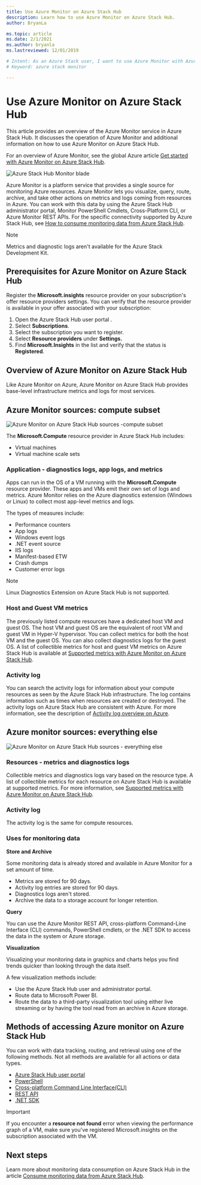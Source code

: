 ```yaml
---
title: Use Azure Monitor on Azure Stack Hub 
description: Learn how to use Azure Monitor on Azure Stack Hub.
author: BryanLa

ms.topic: article
ms.date: 2/1/2021
ms.author: bryanla
ms.lastreviewed: 12/01/2019

# Intent: As an Azure Stack user, I want to use Azure Monitor with Azure Stack so I can monitor Azure resources.
# Keyword: azure stack monitor

---
```



# Use Azure Monitor on Azure Stack Hub

This article provides an overview of the Azure Monitor service in Azure Stack Hub. It discusses the operation of Azure Monitor and additional information on how to use Azure Monitor on Azure Stack Hub.

For an overview of Azure Monitor, see the global Azure article [Get started with Azure Monitor on Azure Stack Hub](/azure/monitoring-and-diagnostics/monitoring-get-started).

![Azure Stack Hub Monitor blade](./media/azure-stack-metrics-azure-data/azs-monitor.png)

Azure Monitor is a platform service that provides a single source for monitoring Azure resources. Azure Monitor lets you visualize, query, route, archive, and take other actions on metrics and logs coming from resources in Azure. You can work with this data by using the Azure Stack Hub administrator portal, Monitor PowerShell Cmdlets, Cross-Platform CLI, or Azure Monitor REST APIs. For the specific connectivity supported by Azure Stack Hub, see [How to consume monitoring data from Azure Stack Hub](azure-stack-metrics-monitor.md).

> [!NOTE]
> Metrics and diagnostic logs aren't available for the Azure Stack Development Kit.

## Prerequisites for Azure Monitor on Azure Stack Hub

Register the **Microsoft.insights** resource provider on your subscription's offer resource providers settings. You can verify that the resource provider is available in your offer associated with your subscription:

1. Open the Azure Stack Hub user portal .
2. Select **Subscriptions**.
3. Select the subscription you want to register.
4. Select **Resource providers** under **Settings.** 
5. Find **Microsoft.Insights** in the list and verify that the status is **Registered**.

## Overview of Azure Monitor on Azure Stack Hub

Like Azure Monitor on Azure, Azure Monitor on Azure Stack Hub provides base-level infrastructure metrics and logs for most services.

## Azure Monitor sources: compute subset

![Azure Monitor on Azure Stack Hub sources -compute subset](media//azure-stack-metrics-azure-data/azs-monitor-computersubset.svg)

The **Microsoft.Compute** resource provider in Azure Stack Hub includes:
 - Virtual machines 
 - Virtual machine scale sets

### Application - diagnostics logs, app logs, and metrics

Apps can run in the OS of a VM running with the **Microsoft.Compute** resource provider. These apps and VMs emit their own set of logs and metrics. Azure Monitor relies on the Azure diagnostics extension (Windows or Linux) to collect most app-level metrics and logs.

The types of measures include:
 - Performance counters
 - App logs
 - Windows event logs
 - .NET event source
 - IIS logs
 - Manifest-based ETW
 - Crash dumps
 - Customer error logs

> [!NOTE]  
> Linux Diagnostics Extension on Azure Stack Hub is not supported.

### Host and Guest VM metrics

The previously listed compute resources have a dedicated host VM and guest OS. The host VM and guest OS are the equivalent of root VM and guest VM in Hyper-V hypervisor. You can collect metrics for both the host VM and the guest OS. You can also collect diagnostics logs for the guest OS. A list of collectible metrics for host and guest VM metrics on Azure Stack Hub is available at [Supported metrics with Azure Monitor on Azure Stack Hub](azure-stack-metrics-supported.md). 

### Activity log

You can search the activity logs for information about your compute resources as seen by the Azure Stack Hub infrastructure. The log contains information such as times when resources are created or destroyed. The activity logs on Azure Stack Hub are consistent with Azure. For more information, see the description of [Activity log overview on Azure](/azure/monitoring-and-diagnostics/monitoring-overview-activity-logs). 


## Azure monitor sources: everything else

![Azure Monitor on Azure Stack Hub sources - everything else](media//azure-stack-metrics-azure-data/azs-monitor-othersubset.svg)

### Resources - metrics and diagnostics logs

Collectible metrics and diagnostics logs vary based on the resource type. A list of collectible metrics for each resource on Azure Stack Hub is available at supported metrics. For more information, see [Supported metrics with Azure Monitor on Azure Stack Hub](azure-stack-metrics-supported.md).

### Activity log

The activity log is the same for compute resources. 

### Uses for monitoring data

**Store and Archive**  

Some monitoring data is already stored and available in Azure Monitor for a set amount of time. 
 - Metrics are stored for 90 days. 
 - Activity log entries are stored for 90 days. 
 - Diagnostics logs aren't stored.
 - Archive the data to a storage account for longer retention.

**Query**  

You can use the Azure Monitor REST API, cross-platform Command-Line Interface (CLI) commands, PowerShell cmdlets, or the .NET SDK to access the data in the system or Azure storage. 

**Visualization**

Visualizing your monitoring data in graphics and charts helps you find trends quicker than looking through the data itself. 

A few visualization methods include:
 - Use the Azure Stack Hub user and administrator portal.
 - Route data to Microsoft Power BI.
 - Route the data to a third-party visualization tool using either live streaming or by having the tool read from an archive in Azure storage.

## Methods of accessing Azure monitor on Azure Stack Hub

You can work with data tracking, routing, and retrieval using one of the following methods. Not all methods are available for all actions or data types. 

 - [Azure Stack Hub user portal ](azure-stack-use-portal.md)
 - [PowerShell](/azure/monitoring-and-diagnostics/insights-powershell-samples)
 - [Cross-platform Command Line Interface(CLI)](/azure/monitoring-and-diagnostics/insights-cli-samples)
 - [REST API](/rest/api/monitor)
 - [.NET SDK](https://www.nuget.org/packages/Microsoft.Azure.Management.Monitor)

> [!Important]  
> If you encounter a **resource not found** error when viewing the performance graph of a VM, make sure you've registered Microsoft.insights on the subscription associated with the VM.

## Next steps

Learn more about monitoring data consumption on Azure Stack Hub in the article [Consume monitoring data from Azure Stack Hub](azure-stack-metrics-monitor.md).
